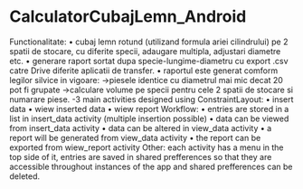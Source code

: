 # CalculatorCubajLemn_Android

Functionalitate:
•	cubaj lemn rotund (utilizand formula ariei cilindrului) pe 2 spatii de stocare, cu diferite specii, adaugare multipla, adjustari diametre etc.
•	generare raport sortat dupa specie-lungime-diametru cu export .csv catre Drive diferite aplicatii de transfer.
•	raportul este generat comform legilor silvice in vigoare: ->piesele identice cu diametrul mai mic decat 20 pot fi grupate ->calculare volume pe specii pentru cele 2 spatii de stocare si numarare piese.
-3 main activities designed using ConstraintLayout:
•	insert data
•	wiew inserted data
•	wiew report
Workflow:
•	entries are stored in a list in insert_data activity (multiple insertion possible)
•	data can be viewed from insert_data activity
•	data can be altered in view_data activity
•	a report will be generated from view_data activity
•	the report can be exported from wiew_report activity
Other: each activity has a menu in the top side of it, entries are saved in shared prefferences so that they are accessible throughout instances of the app and shared prefferences can be deleted.

